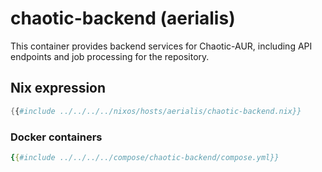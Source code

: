 # chaotic-backend (aerialis)

This container provides backend services for Chaotic-AUR, including API endpoints and job processing for the repository.

## Nix expression

```nix
{{#include ../../../../nixos/hosts/aerialis/chaotic-backend.nix}}
```

### Docker containers

```yaml
{{#include ../../../../compose/chaotic-backend/compose.yml}}
```
